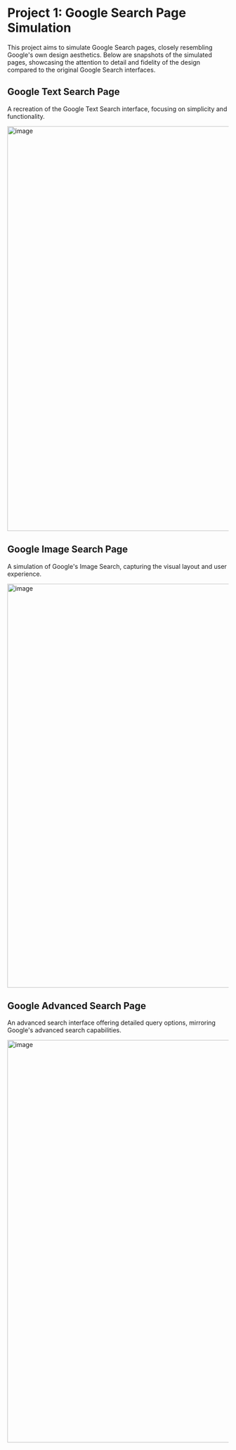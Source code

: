 # Project 1: Google Search Page Simulation

This project aims to simulate Google Search pages, closely resembling Google's own design aesthetics. Below are snapshots of the simulated pages, showcasing the attention to detail and fidelity of the design compared to the original Google Search interfaces.

## Google Text Search Page

A recreation of the Google Text Search interface, focusing on simplicity and functionality.

<img width="921" alt="image" src="https://github.com/Wa-123-bot/CS50_Web_Projects/assets/85725856/dbbaa2d8-a0b5-4d58-90f1-5774854f9604">


## Google Image Search Page

A simulation of Google's Image Search, capturing the visual layout and user experience.

<img width="919" alt="image" src="https://github.com/Wa-123-bot/CS50_Web_Projects/assets/85725856/e6465298-4d16-4c9e-97c8-9a7d961c1770">


## Google Advanced Search Page

An advanced search interface offering detailed query options, mirroring Google's advanced search capabilities.

<img width="916" alt="image" src="https://github.com/Wa-123-bot/CS50_Web_Projects/assets/85725856/12b3494f-8394-47a9-90c2-217a1231123d">

